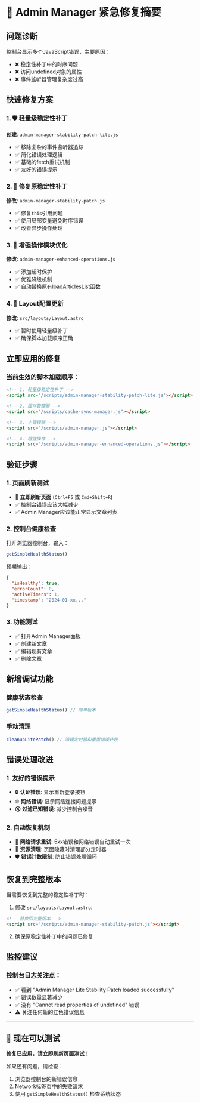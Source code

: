# 🚨 Admin Manager 紧急修复摘要

## 问题诊断
控制台显示多个JavaScript错误，主要原因：
- ❌ 稳定性补丁中的时序问题
- ❌ 访问undefined对象的属性
- ❌ 事件监听器管理复杂度过高

## 快速修复方案

### 1. 🛡️ 轻量级稳定性补丁
**创建**: `admin-manager-stability-patch-lite.js`
- ✅ 移除复杂的事件监听器追踪
- ✅ 简化错误处理逻辑
- ✅ 基础的fetch重试机制
- ✅ 友好的错误提示

### 2. 🔧 修复原稳定性补丁
**修改**: `admin-manager-stability-patch.js`
- ✅ 修复`this`引用问题
- ✅ 使用局部变量避免时序错误
- ✅ 改善异步操作处理

### 3. 🔗 增强操作模块优化
**修改**: `admin-manager-enhanced-operations.js`
- ✅ 添加超时保护
- ✅ 优雅降级机制
- ✅ 自动替换原有loadArticlesList函数

### 4. 📄 Layout配置更新
**修改**: `src/layouts/Layout.astro`
- ✅ 暂时使用轻量级补丁
- ✅ 确保脚本加载顺序正确

## 立即应用的修复

### 当前生效的脚本加载顺序：
```html
<!-- 1. 轻量级稳定性补丁 -->
<script src="/scripts/admin-manager-stability-patch-lite.js"></script>

<!-- 2. 缓存管理器 -->
<script src="/scripts/cache-sync-manager.js"></script>

<!-- 3. 主管理器 -->
<script src="/scripts/admin-manager.js"></script>

<!-- 4. 增强操作 -->
<script src="/scripts/admin-manager-enhanced-operations.js"></script>
```

## 验证步骤

### 1. 页面刷新测试
- 🔄 **立即刷新页面** (`Ctrl+F5` 或 `Cmd+Shift+R`)
- ✅ 控制台错误应该大幅减少
- ✅ Admin Manager应该能正常显示文章列表

### 2. 控制台健康检查
打开浏览器控制台，输入：
```javascript
getSimpleHealthStatus()
```

预期输出：
```json
{
  "isHealthy": true,
  "errorCount": 0,
  "activeTimers": 1,
  "timestamp": "2024-01-xx..."
}
```

### 3. 功能测试
- ✅ 打开Admin Manager面板
- ✅ 创建新文章
- ✅ 编辑现有文章
- ✅ 删除文章

## 新增调试功能

### 健康状态检查
```javascript
getSimpleHealthStatus() // 简单版本
```

### 手动清理
```javascript
cleanupLitePatch() // 清理定时器和重置错误计数
```

## 错误处理改进

### 1. 友好的错误提示
- 🔒 **认证错误**: 显示重新登录按钮
- 🌐 **网络错误**: 显示网络连接问题提示
- 🔇 **过滤已知错误**: 减少控制台噪音

### 2. 自动恢复机制
- 🔄 **网络请求重试**: 5xx错误和网络错误自动重试一次
- 🧹 **资源清理**: 页面隐藏时清理部分定时器
- 🛡️ **错误计数限制**: 防止错误处理循环

## 恢复到完整版本

当需要恢复到完整的稳定性补丁时：

1. 修改 `src/layouts/Layout.astro`:
```html
<!-- 替换回完整版本 -->
<script src="/scripts/admin-manager-stability-patch.js"></script>
```

2. 确保原稳定性补丁中的问题已修复

## 监控建议

### 控制台日志关注点：
- ✅ 看到 "Admin Manager Lite Stability Patch loaded successfully"
- ✅ 错误数量显著减少
- ✅ 没有 "Cannot read properties of undefined" 错误
- ⚠️ 关注任何新的红色错误信息

---

## 🚀 现在可以测试

**修复已应用，请立即刷新页面测试！**

如果还有问题，请检查：
1. 浏览器控制台的新错误信息
2. Network标签页中的失败请求
3. 使用 `getSimpleHealthStatus()` 检查系统状态
